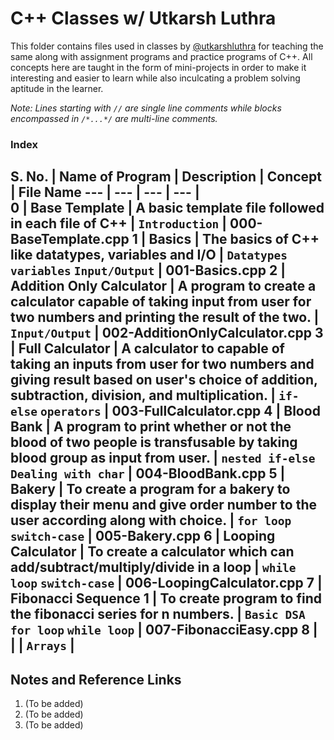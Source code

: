 # C++ Classes w/ Utkarsh Luthra

This folder contains files used in classes by [@utkarshluthra](https://www.github.com/utkarshluthra) for teaching the same along with assignment programs and practice programs of C++. All concepts here are taught in the form of mini-projects in order to make it interesting and easier to learn while also inculcating a problem solving aptitude in the learner.

_Note: Lines starting with `//` are single line comments while blocks encompassed in `/*...*/` are multi-line comments._

### Index
 S. No. |      Name of Program        |                                             Description                                                                                                                     |     Concept                                |     File Name
 ---    |          ---                |                                                 ---                                                                                                                         |     ---                                    |      
  0     |   Base Template             |   A basic template file followed in each file of C++                                                                                                                        |   `Introduction`                           |   000-BaseTemplate.cpp
  1     |   Basics                    |   The basics of C++ like datatypes, variables and I/O                                                                                                                       |   `Datatypes` `variables` `Input/Output`   |   001-Basics.cpp
  2     |   Addition Only Calculator  |   A program to create a calculator capable of taking input from user for two numbers and printing the result of the two.                                                    |   `Input/Output`                           |   002-AdditionOnlyCalculator.cpp
  3     |   Full Calculator           |   A calculator to capable of taking an inputs from user for two numbers and giving result based on user's choice of addition, subtraction, division, and multiplication.    |   `if-else` `operators`                    |   003-FullCalculator.cpp
  4     |   Blood Bank                |   A program to print whether or not the blood of two people is transfusable by taking blood group as input from user.                                                       |   `nested if-else` `Dealing with char`     |   004-BloodBank.cpp
  5     |   Bakery                    |   To create a program for a bakery to display their menu and give order number to the user according along with choice.                                                     |   `for loop` `switch-case`                 |   005-Bakery.cpp
  6     |   Looping Calculator        |   To create a calculator which can add/subtract/multiply/divide in a loop                                                                                                   |   `while loop` `switch-case`               |   006-LoopingCalculator.cpp
  7     |   Fibonacci Sequence 1      |   To create program to find the fibonacci series for n numbers.                                                                                                             |   `Basic DSA` `for loop` `while loop`      |   007-FibonacciEasy.cpp
  8     |                             |                                                                                                                                                                             |   `Arrays`                                 |
---

## Notes and Reference Links
1. (To be added)
2. (To be added)
3. (To be added)